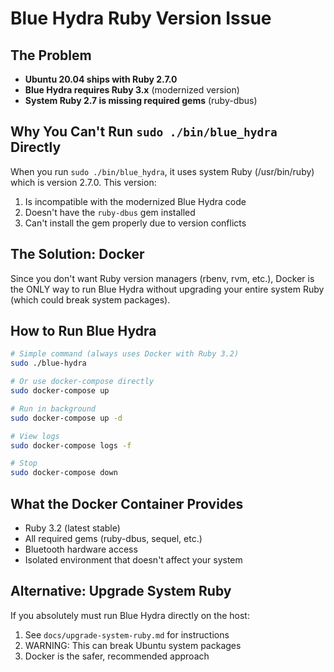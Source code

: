 # Blue Hydra Ruby Version Issue

## The Problem

- **Ubuntu 20.04 ships with Ruby 2.7.0**
- **Blue Hydra requires Ruby 3.x** (modernized version)
- **System Ruby 2.7 is missing required gems** (ruby-dbus)

## Why You Can't Run `sudo ./bin/blue_hydra` Directly

When you run `sudo ./bin/blue_hydra`, it uses system Ruby (/usr/bin/ruby) which is version 2.7.0. This version:
1. Is incompatible with the modernized Blue Hydra code
2. Doesn't have the `ruby-dbus` gem installed
3. Can't install the gem properly due to version conflicts

## The Solution: Docker

Since you don't want Ruby version managers (rbenv, rvm, etc.), Docker is the ONLY way to run Blue Hydra without upgrading your entire system Ruby (which could break system packages).

## How to Run Blue Hydra

```bash
# Simple command (always uses Docker with Ruby 3.2)
sudo ./blue-hydra

# Or use docker-compose directly
sudo docker-compose up

# Run in background
sudo docker-compose up -d

# View logs
sudo docker-compose logs -f

# Stop
sudo docker-compose down
```

## What the Docker Container Provides

- Ruby 3.2 (latest stable)
- All required gems (ruby-dbus, sequel, etc.)
- Bluetooth hardware access
- Isolated environment that doesn't affect your system

## Alternative: Upgrade System Ruby

If you absolutely must run Blue Hydra directly on the host:
1. See `docs/upgrade-system-ruby.md` for instructions
2. WARNING: This can break Ubuntu system packages
3. Docker is the safer, recommended approach 